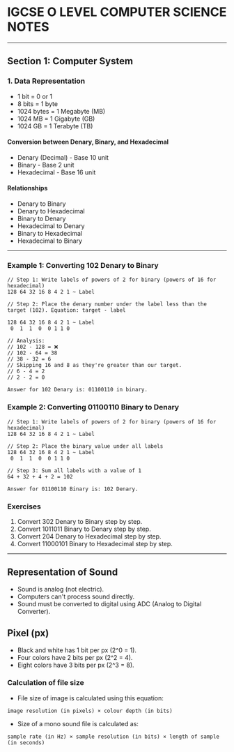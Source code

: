 # IGCSE O LEVEL COMPUTER SCIENCE NOTES

---

## Section 1: Computer System

### 1. Data Representation

- 1 bit = 0 or 1
- 8 bits = 1 byte
- 1024 bytes = 1 Megabyte (MB)
- 1024 MB = 1 Gigabyte (GB)
- 1024 GB = 1 Terabyte (TB)

#### Conversion between Denary, Binary, and Hexadecimal

- Denary (Decimal) - Base 10 unit
- Binary - Base 2 unit
- Hexadecimal - Base 16 unit

#### Relationships

- Denary to Binary
- Denary to Hexadecimal
- Binary to Denary
- Hexadecimal to Denary
- Binary to Hexadecimal
- Hexadecimal to Binary

---

### Example 1: Converting 102 Denary to Binary

```
// Step 1: Write labels of powers of 2 for binary (powers of 16 for hexadecimal)
128 64 32 16 8 4 2 1 ~ Label

// Step 2: Place the denary number under the label less than the target (102). Equation: target - label

128 64 32 16 8 4 2 1 ~ Label
 0  1  1  0  0 1 1 0

// Analysis:
// 102 - 128 = ❌
// 102 - 64 = 38
// 38 - 32 = 6
// Skipping 16 and 8 as they're greater than our target.
// 6 - 4 = 2
// 2 - 2 = 0

Answer for 102 Denary is: 01100110 in binary.
```

### Example 2: Converting 01100110 Binary to Denary

```
// Step 1: Write labels of powers of 2 for binary (powers of 16 for hexadecimal)
128 64 32 16 8 4 2 1 ~ Label

// Step 2: Place the binary value under all labels
128 64 32 16 8 4 2 1 ~ Label
 0  1  1  0  0 1 1 0

// Step 3: Sum all labels with a value of 1
64 + 32 + 4 + 2 = 102

Answer for 01100110 Binary is: 102 Denary.
```

### Exercises

1. Convert 302 Denary to Binary step by step.
2. Convert 1011011 Binary to Denary step by step.
3. Convert 204 Denary to Hexadecimal step by step.
4. Convert 11000101 Binary to Hexadecimal step by step.

---

## Representation of Sound

- Sound is analog (not electric).
- Computers can't process sound directly.
- Sound must be converted to digital using ADC (Analog to Digital Converter).

## Pixel (px)

- Black and white has 1 bit per px (2^0 = 1).
- Four colors have 2 bits per px (2^2 = 4).
- Eight colors have 3 bits per px (2^3 = 8).

### Calculation of file size

- File size of image is calculated using this equation:

```less
image resolution (in pixels) × colour depth (in bits)
```

- Size of a mono sound file is calculated as:

```less
sample rate (in Hz) × sample resolution (in bits) × length of sample (in seconds)
```
